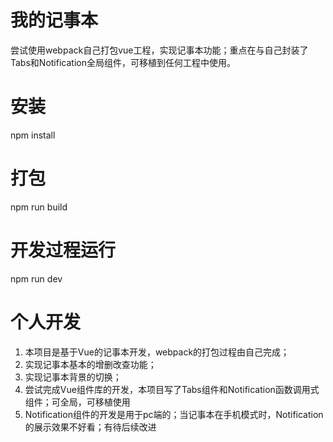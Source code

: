 # 我的记事本
尝试使用webpack自己打包vue工程，实现记事本功能；重点在与自己封装了Tabs和Notification全局组件，可移植到任何工程中使用。

# 安装
npm install

# 打包
npm run build

# 开发过程运行
npm run dev

# 个人开发
1. 本项目是基于Vue的记事本开发，webpack的打包过程由自己完成；
2. 实现记事本基本的增删改查功能；
3. 实现记事本背景的切换；
4. 尝试完成Vue组件库的开发，本项目写了Tabs组件和Notification函数调用式组件；可全局，可移植使用
5. Notification组件的开发是用于pc端的；当记事本在手机模式时，Notification的展示效果不好看；有待后续改进
